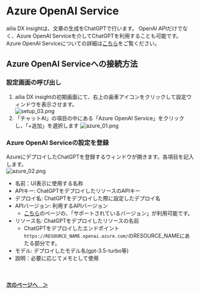 # Azure OpenAI Service
ailia DX insightは、文章の生成をChatGPTで行います。
OpenAI APIだけでなく、Azure OpenAI Serviceを介してChatGPTを利用することも可能です。
Azure OpenAI Serviceについての詳細は[こちら](https://learn.microsoft.com/ja-jp/azure/ai-services/openai/overview)をご覧ください。

## Azure OpenAI Serviceへの接続方法
### 設定画面の呼び出し
1. ailia DX insightの初期画面にて、右上の歯車アイコンをクリックして設定ウィンドウを表示させます。<br>
![setup_03.png](/img/setup_03.png)<br>
1. 「チャットAI」の項目の中にある「Azure OpenAI Service」をクリックし、「+追加」を選択します
![azure_01.png](/img/azure_01.png)<br>

### Azure OpenAI Serviceの設定を登録
AzureにデプロイしたChatGPTを登録するウィンドウが開きます。各項目を記入します。<br>
![azure_02.png](/img/azure_02.png)<br>
* 名前：UI表示に使用する名称
* APIキー: ChatGPTをデプロイしたリソースのAPIキー
* デプロイ名: ChatGPTをデプロイした際に設定したデプロイ名
* APIバージョン: 利用するAPIバージョン
    * [こちら](https://learn.microsoft.com/ja-jp/azure/ai-services/openai/reference)のページの、「サポートされているバージョン」が利用可能です。
* リソース名: ChatGPTをデプロイしたリソースの名前
    * ChatGPTをデプロイしたエンドポイント`https://RESOURCE_NAME.openai.azure.com/`のRESOURCE_NAMEにあたる部分です。
* モデル: デプロイしたモデル名(gpt-3.5-turbo等)
* 説明：必要に応じてメモとして使用

<br>

#### [次のページへ&emsp;＞](Gemini.md)